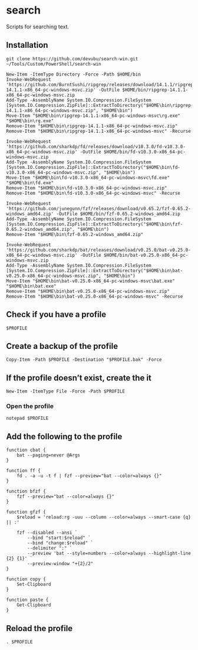 # search
Scripts for searching text.

## Installation
    git clone https://github.com/devubu/search-win.git ~/Tools/Custom/PowerShell/search-win

    New-Item -ItemType Directory -Force -Path $HOME/bin
    Invoke-WebRequest 'https://github.com/BurntSushi/ripgrep/releases/download/14.1.1/ripgrep-14.1.1-x86_64-pc-windows-msvc.zip' -OutFile $HOME/bin/ripgrep-14.1.1-x86_64-pc-windows-msvc.zip
    Add-Type -AssemblyName System.IO.Compression.FileSystem
    [System.IO.Compression.ZipFile]::ExtractToDirectory("$HOME\bin\ripgrep-14.1.1-x86_64-pc-windows-msvc.zip", "$HOME\bin")
    Move-Item "$HOME\bin\ripgrep-14.1.1-x86_64-pc-windows-msvc\rg.exe" "$HOME\bin\rg.exe"
    Remove-Item "$HOME\bin\ripgrep-14.1.1-x86_64-pc-windows-msvc.zip"
    Remove-Item "$HOME\bin\ripgrep-14.1.1-x86_64-pc-windows-msvc" -Recurse

    Invoke-WebRequest 'https://github.com/sharkdp/fd/releases/download/v10.3.0/fd-v10.3.0-x86_64-pc-windows-msvc.zip' -OutFile $HOME/bin/fd-v10.3.0-x86_64-pc-windows-msvc.zip
    Add-Type -AssemblyName System.IO.Compression.FileSystem
    [System.IO.Compression.ZipFile]::ExtractToDirectory("$HOME\bin\fd-v10.3.0-x86_64-pc-windows-msvc.zip", "$HOME\bin")
    Move-Item "$HOME\bin\fd-v10.3.0-x86_64-pc-windows-msvc\fd.exe" "$HOME\bin\fd.exe"
    Remove-Item "$HOME\bin\fd-v10.3.0-x86_64-pc-windows-msvc.zip"
    Remove-Item "$HOME\bin\fd-v10.3.0-x86_64-pc-windows-msvc" -Recurse

    Invoke-WebRequest 'https://github.com/junegunn/fzf/releases/download/v0.65.2/fzf-0.65.2-windows_amd64.zip' -OutFile $HOME/bin/fzf-0.65.2-windows_amd64.zip
    Add-Type -AssemblyName System.IO.Compression.FileSystem
    [System.IO.Compression.ZipFile]::ExtractToDirectory("$HOME\bin\fzf-0.65.2-windows_amd64.zip", "$HOME\bin")
    Remove-Item "$HOME\bin\fzf-0.65.2-windows_amd64.zip"

    Invoke-WebRequest 'https://github.com/sharkdp/bat/releases/download/v0.25.0/bat-v0.25.0-x86_64-pc-windows-msvc.zip' -OutFile $HOME/bin/bat-v0.25.0-x86_64-pc-windows-msvc.zip
    Add-Type -AssemblyName System.IO.Compression.FileSystem
    [System.IO.Compression.ZipFile]::ExtractToDirectory("$HOME\bin\bat-v0.25.0-x86_64-pc-windows-msvc.zip", "$HOME\bin")
    Move-Item "$HOME\bin\bat-v0.25.0-x86_64-pc-windows-msvc\bat.exe" "$HOME\bin\bat.exe"
    Remove-Item "$HOME\bin\bat-v0.25.0-x86_64-pc-windows-msvc.zip"
    Remove-Item "$HOME\bin\bat-v0.25.0-x86_64-pc-windows-msvc" -Recurse

## Check if you have a profile 
    $PROFILE

## Create a backup of the profile
    Copy-Item -Path $PROFILE -Destination "$PROFILE.bak" -Force

## If the profile doesn’t exist, create the it
    New-Item -ItemType File -Force -Path $PROFILE

### Open the profile
    notepad $PROFILE

## Add the following to the profile
    function cbat {
        bat --paging=never @Args
    }
    
    function ff {
        fd . -a -u -t f | fzf --preview="bat --color=always {}"
    }
    
    function bfzf {
        fzf --preview="bat --color=always {}"
    }
    
    function gfzf {
        $reload = 'reload:rg -uuu --column --color=always --smart-case {q} || :'
    
        fzf --disabled --ansi `
            --bind "start:$reload" `
            --bind "change:$reload" `
            --delimiter ":" `
            --preview 'bat --style=numbers --color=always --highlight-line {2} {1}' `
            --preview-window "+{2}/2"
    }
    
    function copy {
        Set-Clipboard
    }
    
    function paste {
        Get-Clipboard
    }

## Reload the profile
    . $PROFILE
